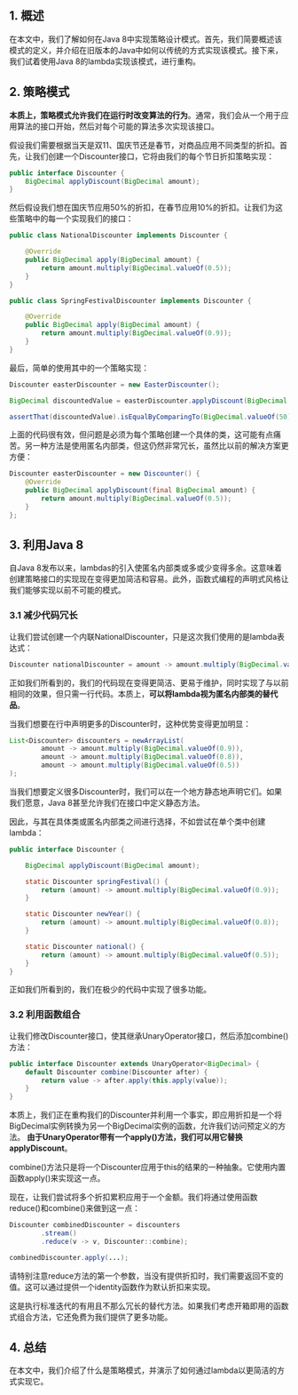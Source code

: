 ## 1. 概述

在本文中，我们了解如何在Java 8中实现策略设计模式。首先，我们简要概述该模式的定义，并介绍在旧版本的Java中如何以传统的方式实现该模式。接下来，我们试着使用Java 8的lambda实现该模式，进行重构。

## 2. 策略模式

**本质上，策略模式允许我们在运行时改变算法的行为**。通常，我们会从一个用于应用算法的接口开始，然后对每个可能的算法多次实现该接口。

假设我们需要根据当天是双11、国庆节还是春节，对商品应用不同类型的折扣。首先，让我们创建一个Discounter接口，它将由我们的每个节日折扣策略实现：

```java
public interface Discounter {
    BigDecimal applyDiscount(BigDecimal amount);
}
```

然后假设我们想在国庆节应用50%的折扣，在春节应用10%的折扣。让我们为这些策略中的每一个实现我们的接口：

```java
public class NationalDiscounter implements Discounter {

	@Override
	public BigDecimal apply(BigDecimal amount) {
		return amount.multiply(BigDecimal.valueOf(0.5));
	}
}
```

```java
public class SpringFestivalDiscounter implements Discounter {

	@Override
	public BigDecimal apply(BigDecimal amount) {
		return amount.multiply(BigDecimal.valueOf(0.9));
	}
}
```

最后，简单的使用其中的一个策略实现：

```java
Discounter easterDiscounter = new EasterDiscounter();

BigDecimal discountedValue = easterDiscounter.applyDiscount(BigDecimal.valueOf(100));

assertThat(discountedValue).isEqualByComparingTo(BigDecimal.valueOf(50));
```

上面的代码很有效，但问题是必须为每个策略创建一个具体的类，这可能有点痛苦。另一种方法是使用匿名内部类，但这仍然非常冗长，虽然比以前的解决方案更方便：

```java
Discounter easterDiscounter = new Discounter() {
    @Override
    public BigDecimal applyDiscount(final BigDecimal amount) {
        return amount.multiply(BigDecimal.valueOf(0.5));
    }
};
```

## 3. 利用Java 8

自Java 8发布以来，lambdas的引入使匿名内部类或多或少变得多余。这意味着创建策略接口的实现现在变得更加简洁和容易。此外，函数式编程的声明式风格让我们能够实现以前不可能的模式。

### 3.1 减少代码冗长

让我们尝试创建一个内联NationalDiscounter，只是这次我们使用的是lambda表达式：

```java
Discounter nationalDiscounter = amount -> amount.multiply(BigDecimal.valueOf(0.5));
```

正如我们所看到的，我们的代码现在变得更简洁、更易于维护，同时实现了与以前相同的效果，但只需一行代码。本质上，**可以将lambda视为匿名内部类的替代品**。

当我们想要在行中声明更多的Discounter时，这种优势变得更加明显：

```java
List<Discounter> discounters = newArrayList(
		amount -> amount.multiply(BigDecimal.valueOf(0.9)),
		amount -> amount.multiply(BigDecimal.valueOf(0.8)),
		amount -> amount.multiply(BigDecimal.valueOf(0.5))
);
```

当我们想要定义很多Discounter时，我们可以在一个地方静态地声明它们。如果我们愿意，Java 8甚至允许我们在接口中定义静态方法。

因此，与其在具体类或匿名内部类之间进行选择，不如尝试在单个类中创建lambda：

```java
public interface Discounter {

	BigDecimal applyDiscount(BigDecimal amount);

	static Discounter springFestival() {
		return (amount) -> amount.multiply(BigDecimal.valueOf(0.9));
	}

	static Discounter newYear() {
		return (amount) -> amount.multiply(BigDecimal.valueOf(0.8));
	}

	static Discounter national() {
		return (amount) -> amount.multiply(BigDecimal.valueOf(0.5));
	}
}
```

正如我们所看到的，我们在极少的代码中实现了很多功能。

### 3.2 利用函数组合

让我们修改Discounter接口，使其继承UnaryOperator接口，然后添加combine()方法：

```java
public interface Discounter extends UnaryOperator<BigDecimal> {
    default Discounter combine(Discounter after) {
        return value -> after.apply(this.apply(value));
    }
}
```

本质上，我们正在重构我们的Discounter并利用一个事实，即应用折扣是一个将BigDecimal实例转换为另一个BigDecimal实例的函数，允许我们访问预定义的方法。
**由于UnaryOperator带有一个apply()方法，我们可以用它替换applyDiscount**。

combine()方法只是将一个Discounter应用于this的结果的一种抽象。它使用内置函数apply()来实现这一点。

现在，让我们尝试将多个折扣累积应用于一个金额。我们将通过使用函数reduce()和combine()来做到这一点：

```java
Discounter combinedDiscounter = discounters
		.stream()
		.reduce(v -> v, Discounter::combine);

combinedDiscounter.apply(...);
```

请特别注意reduce方法的第一个参数，当没有提供折扣时，我们需要返回不变的值。这可以通过提供一个identity函数作为默认折扣来实现。

这是执行标准迭代的有用且不那么冗长的替代方法。如果我们考虑开箱即用的函数式组合方法，它还免费为我们提供了更多功能。

## 4. 总结

在本文中，我们介绍了什么是策略模式，并演示了如何通过lambda以更简洁的方式实现它。